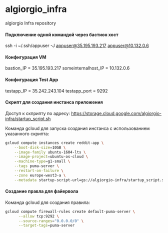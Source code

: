 # algiorgio_infra
algiorgio Infra repository

#### Подключение одной командой через бастион хост
ssh -i ~/.ssh/appuser -J appuser@35.195.193.217 appuser@10.132.0.6

#### Конфигурация VM

bastion_IP = 35.195.193.217
someinternalhost_IP = 10.132.0.6


#### Конфигурация Test App

testapp_IP = 35.242.243.104
testapp_port = 9292

#### Скрипт для создания инстанса приложения
Доступ к скприпту по адресу:
https://storage.cloud.google.com/algiorgio-infra/startup_script.sh

Команда gcloud для запуска создания инстанса с использованием указанного скрипта:
```bash
gcloud compute instances create reddit-app \
    --boot-disk-size=10GB \
    --image-family ubuntu-1604-lts \
    --image-project=ubuntu-os-cloud \
    --machine-type=g1-small \
    --tags puma-server \
    --restart-on-failure \
    --zone europe-west3-a \
    --metadata startup-script-url=gs://algiorgio-infra/startup_script.sh
```
#### Создание правла для файервола
Команда gcloud для создания правила:
```bash
gcloud compute firewall-rules create default-puma-server \
      --allow tcp:9292 \
      --source-ranges="0.0.0.0/0" \
      --target-tags=puma-server
```
